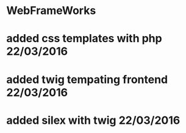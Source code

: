 # WebFrameWorks

# added css templates with php 22/03/2016
# added twig tempating frontend 22/03/2016
# added silex with twig 22/03/2016
